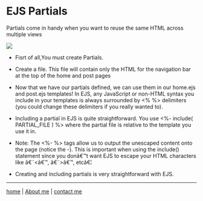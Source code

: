 # EJS Partials

Partials come in handy when you want to reuse the same HTML across multiple views

 <img src="https://scotch-res.cloudinary.com/image/upload/w_auto,q_auto:good,f_auto/media/https://scotch.io/wp-content/uploads/2014/07/nodejs-templating-with-ejs.jpg">

 
* Fisrt of all,You must create Partials.
* Create a file. This file will contain only the HTML for the navigation bar at the top of the home and post pages
* Now that we have our partials defined, we can use them in our home.ejs and post.ejs templates! In EJS, any JavaScript or non-HTML syntax you include in your templates is always surrounded by <% %> delimiters (you could change these delimiters if you really wanted to).
* Including a partial in EJS is quite straightforward. You use <%- include( PARTIAL_FILE ) %> where the partial file is relative to the template you use it in.
* Note: The <%- %> tags allow us to output the unescaped content onto the page (notice the -). This is important when using the include() statement since you donâ€™t want EJS to escape your HTML characters like â€˜<â€™, â€˜>â€™, etcâ€¦

* Creating and including partials is very straightforward with EJS.

---

[home](/README.md) | [About me](/about-me.md) | [contact me](/contact-me.md)

